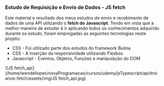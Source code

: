 ### Estudo de Requisição e Envio de Dados - JS fetch

Este material e resultado dos meus estudos de envio e recebimento de dados de uma API utilizando o <b>fetch do Javascript</b>. Tendo em vista que a melhor maneira de estudar é ir aplicando todos os conhecimentos adquirido durante os estudo, foram empregadas as seguintes tecnologias neste projeto:

+ CSS - Foi utilizado parte dos estudos do framework Bulma
+ CSS - A inserção da responsividade utilizando Flexbox
+ Javascript - Eventos, Objetos, Funções e manipulação do DOM

![JS fetch_api](/home/wendellopes/novaProgramacao/cursos/udemy/jsTypescript/api/troianos-fetch/assets/img/JS fetch_api.jpg)



